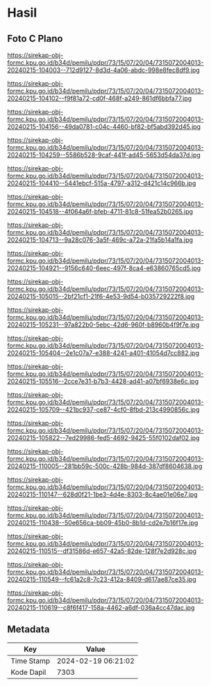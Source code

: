 # Hasil

## Foto C Plano

https://sirekap-obj-formc.kpu.go.id/b34d/pemilu/pdpr/73/15/07/20/04/7315072004013-20240215-104003--712d9127-8d3d-4a06-abdc-998e8fec8df9.jpg

https://sirekap-obj-formc.kpu.go.id/b34d/pemilu/pdpr/73/15/07/20/04/7315072004013-20240215-104102--f9f81a72-cd0f-468f-a249-861df6bbfa77.jpg

https://sirekap-obj-formc.kpu.go.id/b34d/pemilu/pdpr/73/15/07/20/04/7315072004013-20240215-104156--49da0781-c04c-4460-bf82-bf5abd392d45.jpg

https://sirekap-obj-formc.kpu.go.id/b34d/pemilu/pdpr/73/15/07/20/04/7315072004013-20240215-104259--5586b528-9caf-441f-ad45-5653d54da37d.jpg

https://sirekap-obj-formc.kpu.go.id/b34d/pemilu/pdpr/73/15/07/20/04/7315072004013-20240215-104410--5441ebcf-515a-4797-a312-d421c14c966b.jpg

https://sirekap-obj-formc.kpu.go.id/b34d/pemilu/pdpr/73/15/07/20/04/7315072004013-20240215-104518--4f064a6f-bfeb-4711-81c8-51fea52b0265.jpg

https://sirekap-obj-formc.kpu.go.id/b34d/pemilu/pdpr/73/15/07/20/04/7315072004013-20240215-104713--9a28c076-3a5f-469c-a72a-21fa5b14a1fa.jpg

https://sirekap-obj-formc.kpu.go.id/b34d/pemilu/pdpr/73/15/07/20/04/7315072004013-20240215-104921--9156c640-6eec-497f-8ca4-e63860765cd5.jpg

https://sirekap-obj-formc.kpu.go.id/b34d/pemilu/pdpr/73/15/07/20/04/7315072004013-20240215-105015--2bf21cf1-21f6-4e53-9d54-b035729222f8.jpg

https://sirekap-obj-formc.kpu.go.id/b34d/pemilu/pdpr/73/15/07/20/04/7315072004013-20240215-105231--97a822b0-5ebc-42d6-960f-b8960b4f9f7e.jpg

https://sirekap-obj-formc.kpu.go.id/b34d/pemilu/pdpr/73/15/07/20/04/7315072004013-20240215-105404--2e1c07a7-e388-4241-a401-41054d7cc882.jpg

https://sirekap-obj-formc.kpu.go.id/b34d/pemilu/pdpr/73/15/07/20/04/7315072004013-20240215-105516--2cce7e31-b7b3-4428-ad41-a07bf6938e6c.jpg

https://sirekap-obj-formc.kpu.go.id/b34d/pemilu/pdpr/73/15/07/20/04/7315072004013-20240215-105709--421bc937-ce87-4cf0-8fbd-213c4990856c.jpg

https://sirekap-obj-formc.kpu.go.id/b34d/pemilu/pdpr/73/15/07/20/04/7315072004013-20240215-105822--7ed29986-fed5-4692-9425-55f0102daf02.jpg

https://sirekap-obj-formc.kpu.go.id/b34d/pemilu/pdpr/73/15/07/20/04/7315072004013-20240215-110005--281bb59c-500c-428b-984d-387df8604638.jpg

https://sirekap-obj-formc.kpu.go.id/b34d/pemilu/pdpr/73/15/07/20/04/7315072004013-20240215-110147--628d0f21-1be3-4d4e-8303-8c4ae01e06e7.jpg

https://sirekap-obj-formc.kpu.go.id/b34d/pemilu/pdpr/73/15/07/20/04/7315072004013-20240215-110438--50e656ca-bb09-45b0-8b1d-cd2e7b16f17e.jpg

https://sirekap-obj-formc.kpu.go.id/b34d/pemilu/pdpr/73/15/07/20/04/7315072004013-20240215-110515--df31586d-e657-42a5-82de-128f7e2d928c.jpg

https://sirekap-obj-formc.kpu.go.id/b34d/pemilu/pdpr/73/15/07/20/04/7315072004013-20240215-110549--fc61a2c8-7c23-412a-8409-d617ae87ce35.jpg

https://sirekap-obj-formc.kpu.go.id/b34d/pemilu/pdpr/73/15/07/20/04/7315072004013-20240215-110619--c8f6f417-158a-4462-a6df-036a4cc47dac.jpg


## Metadata

| Key        | Value               |
| ---------- | ------------------- |
| Time Stamp | 2024-02-19 06:21:02 |
| Kode Dapil | 7303                |



